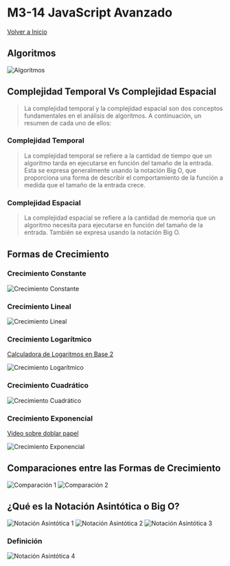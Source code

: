 # M3-14 JavaScript Avanzado

[Volver a Inicio](../README.md)

## Algoritmos

<img src="../assets/14-01.png" alt="Algoritmos"/>

## Complejidad Temporal Vs Complejidad Espacial

> La complejidad temporal y la complejidad espacial son dos conceptos fundamentales en el análisis de algoritmos. A continuación, un resumen de cada uno de ellos:

### Complejidad Temporal

> La complejidad temporal se refiere a la cantidad de tiempo que un algoritmo tarda en ejecutarse en función del tamaño de la entrada. Esta se expresa generalmente usando la notación Big O, que proporciona una forma de describir el comportamiento de la función a medida que el tamaño de la entrada crece.

### Complejidad Espacial

> La complejidad espacial se refiere a la cantidad de memoria que un algoritmo necesita para ejecutarse en función del tamaño de la entrada. También se expresa usando la notación Big O.

## Formas de Crecimiento

### Crecimiento Constante

<img src="../assets/14-02.png" alt="Crecimiento Constante"/>

### Crecimiento Lineal

<img src="../assets/14-03.png" alt="Crecimiento Lineal"/>

### Crecimiento Logarítmico

[Calculadora de Logaritmos en Base 2](https://miniwebtool.com/es/log-base-2-calculator/)

<img src="../assets/14-04.png" alt="Crecimiento Logarítmico"/>

### Crecimiento Cuadrático

<img src="../assets/14-05.png" alt="Crecimiento Cuadrático"/>

### Crecimiento Exponencial

[Video sobre doblar papel](https://www.youtube.com/shorts/35loZtGK38k)

<img src="../assets/14-06.png" alt="Crecimiento Exponencial"/>

## Comparaciones entre las Formas de Crecimiento

<img src="../assets/14-07.png" alt="Comparación 1"/>

<img src="../assets/14-08.png" alt="Comparación 2"/>

## ¿Qué es la Notación Asintótica o Big O?

<img src="../assets/14-09.png" alt="Notación Asintótica 1"/>

<img src="../assets/14-10.png" alt="Notación Asintótica 2"/>

<img src="../assets/14-11.png" alt="Notación Asintótica 3"/>

### Definición

<img src="../assets/14-12.png" alt="Notación Asintótica 4"/>
